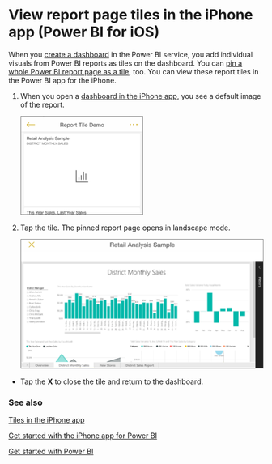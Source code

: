 <properties 
   pageTitle="View report page tiles in the iPhone app"
   description="View report page tiles in the iPhone app (Power BI for iOS)"
   services="powerbi" 
   documentationCenter="" 
   authors="maggiesMSFT" 
   manager="mblythe" 
   editor=""
   tags=""/>
 
<tags
   ms.service="powerbi"
   ms.devlang="NA"
   ms.topic="article"
   ms.tgt_pltfrm="NA"
   ms.workload="powerbi"
   ms.date="01/06/2016"
   ms.author="maggies"/>

# View report page tiles in the iPhone app (Power BI for iOS)

When you [create a dashboard](powerbi-service-dashboards.md) in the Power BI service, you add individual visuals from Power BI reports as tiles on the dashboard. You can [pin a whole Power BI report page as a tile](http://blogs.msdn.com/b/powerbi/archive/2015/12/10/power-bi-weekly-service-update-1210.aspx#reportpin), too. You can view these report tiles in the Power BI app for the iPhone.

1.  When you open a [dashboard in the iPhone app](powerbi-mobile-dashboards-in-the-iphone-app.md), you see a default image of the report.

    ![](media/powerbi-mobile-report-page-tiles-in-the-iphone-app/PBI_iOSAndr_PinnedReptDeflt.png)

2. Tap the tile. The pinned report page opens in landscape mode. 

    ![](media/powerbi-mobile-report-page-tiles-in-the-iphone-app/PBI_iOSAndr_PinnedReptOpen.png)

-   Tap the **X** to close the tile and return to the dashboard.

### See also

[Tiles in the iPhone app](powerbi-mobile-tiles-in-the-iphone-app.md)

[Get started with the iPhone app for Power BI](powerbi-mobile-ipad-app-get-started.md)

[Get started with Power BI](powerbi-service-get-started.md)
